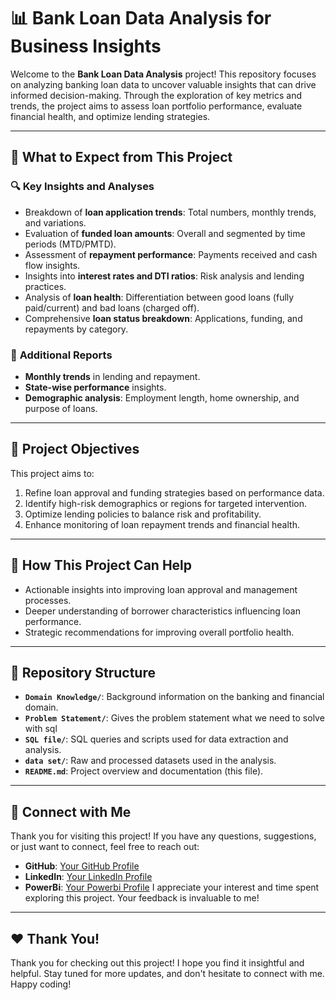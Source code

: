 # 📊 Bank Loan Data Analysis for Business Insights

Welcome to the **Bank Loan Data Analysis** project! This repository focuses on analyzing banking loan data to uncover valuable insights that can drive informed decision-making. Through the exploration of key metrics and trends, the project aims to assess loan portfolio performance, evaluate financial health, and optimize lending strategies.

---

## 🌟 What to Expect from This Project

### 🔍 **Key Insights and Analyses**
- Breakdown of **loan application trends**: Total numbers, monthly trends, and variations.
- Evaluation of **funded loan amounts**: Overall and segmented by time periods (MTD/PMTD).
- Assessment of **repayment performance**: Payments received and cash flow insights.
- Insights into **interest rates and DTI ratios**: Risk analysis and lending practices.
- Analysis of **loan health**: Differentiation between good loans (fully paid/current) and bad loans (charged off).
- Comprehensive **loan status breakdown**: Applications, funding, and repayments by category.

### 📑 **Additional Reports**
- **Monthly trends** in lending and repayment.
- **State-wise performance** insights.
- **Demographic analysis**: Employment length, home ownership, and purpose of loans.

---

## 🎯 Project Objectives

This project aims to:
1. Refine loan approval and funding strategies based on performance data.
2. Identify high-risk demographics or regions for targeted intervention.
3. Optimize lending policies to balance risk and profitability.
4. Enhance monitoring of loan repayment trends and financial health.

---

## 🚀 How This Project Can Help

- Actionable insights into improving loan approval and management processes.
- Deeper understanding of borrower characteristics influencing loan performance.
- Strategic recommendations for improving overall portfolio health.

---

## 📂 Repository Structure

- **`Domain Knowledge/`**: Background information on the banking and financial domain.
- **`Problem Statement/`**: Gives the problem statement what we need to solve with sql
- **`SQL file/`**: SQL queries and scripts used for data extraction and analysis.
- **`data set/`**: Raw and processed datasets used in the analysis.
- **`README.md`**: Project overview and documentation (this file).

---

## 📢 Connect with Me

Thank you for visiting this project! If you have any questions, suggestions, or just want to connect, feel free to reach out:

- **GitHub**: [Your GitHub Profile](https://github.com/Lidolkn)
- **LinkedIn**: [Your LinkedIn Profile](https://www.linkedin.com/in/lidonguyen/)
- **PowerBi**: [Your Powerbi Profile](https://www.novypro.com/profile_projects/lido-nguyen)
I appreciate your interest and time spent exploring this project. Your feedback is invaluable to me!

---

## ❤️ Thank You!

Thank you for checking out this project! I hope you find it insightful and helpful. Stay tuned for more updates, and don't hesitate to connect with me. Happy coding!
